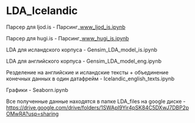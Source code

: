 # LDA_Icelandic

Парсер для ljod.is - Парсинг_www_ljod_is.ipynb

Парсер для hugi.is - Парсинг_www_hugi_is.ipynb

LDA для исландского корпуса - Gensim_LDA_model_is.ipynb

LDA для английского корпуса - Gensim_LDA_model_eng.ipynb

Резделение на английские и исландские тексты + объединение конечных данных в один датафрейм - Icelandic_english_texts.ipynb

Графики - Seaborn.ipynb

Все полученные данные находятся в папке LDA_files на google диске - https://drive.google.com/drive/folders/1SWApI9Yir4pSK84C5DXwJ7DBP2pOMwRA?usp=sharing
